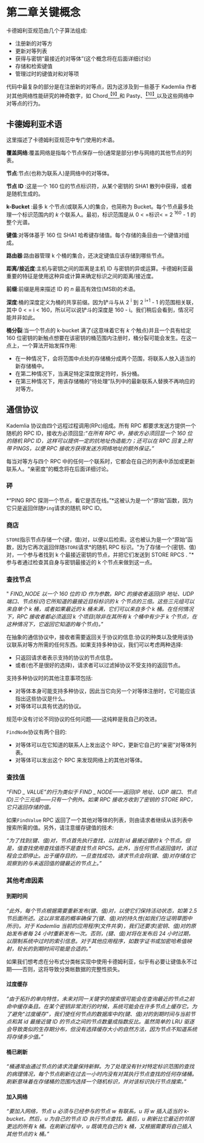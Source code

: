 # 第二章关键概念

卡德姆利亚规范由几个子算法组成:

*   注册新的对等方
*   更新对等列表
*   获得与密钥“最接近的对等体”(这个概念将在后面详细讨论)
*   存储和检索键值
*   管理过时的键值对和对等项

代码中最复杂的部分是在注册新的对等点，因为这涉及到一些基于 Kademlia 作者对其他网络性能研究的神奇数字，如 Chord[<sup>【9】</sup>](The_Kademlia_Protocol_Succinctly_0020.htm#_ftn9)和 Pasty、[<sup>【10】</sup>](The_Kademlia_Protocol_Succinctly_0020.htm#_ftn10)以及这些网络中对等点的行为。

## 卡德姆利亚术语

这里描述了卡德姆利亚规范中专门使用的术语。

**覆盖网络**:覆盖网络是指每个节点保存一份(通常是部分)参与网络的其他节点的列表。

**节点**:节点(也称为联系人)是网络中的对等体。

**节点 ID** :这是一个 160 位的节点标识符，从某个密钥的 SHA1 散列中获得，或者是随机生成的。

**k-Bucket** :最多 k 个节点(或联系人)的集合，也简称为 Bucket。每个节点最多处理一个标识范围内的 *k* 个联系人。最初，标识范围是从 0 < =标识< = 2 <sup>160</sup> - 1 的整个光谱。

**键值**:对等体基于 160 位 SHA1 哈希键存储值。每个存储的条目由一个键值对组成。

**路由器**:路由器管理 k 个桶的集合，还决定键值应该存储到哪些节点。

**距离/接近度**:主机与密钥之间的距离是主机 ID 与密钥的异或运算。卡德姆利亚最重要的特征是使用这种异或计算来确定标识之间的距离/接近度。

**前缀**:前缀是用来描述 ID 的 *n* 最高有效位(MSB)的术语。

**深度**:桶的深度定义为桶的共享前缀。因为铲斗与从 2 <sup>i</sup> 到 2 <sup>i+1</sup> - 1 的范围相关联，其中 0 < = i < 160，所以可以说铲斗的深度是 160 - i。我们稍后会看到，情况可能并非如此。

**桶分裂**:当一个节点的 k-bucket 满了(这意味着它有 *k* 个触点)并且一个具有给定 160 位密钥的新触点想要在该密钥的桶范围内注册时，桶分裂可能会发生。在这一点上，一个算法开始发挥作用:

*   在一种情况下，会将范围中点处的存储桶分成两个范围，将联系人放入适当的新存储桶中。
*   在第二种情况下，当满足特定深度限定符时，拆分桶。
*   在第三种情况下，用该存储桶的“待处理”队列中的最新联系人替换不再响应的对等方。

## 通信协议

Kademlia 协议由四个远程过程调用(RPc)组成。所有 RPC 都要求发送方提供一个随机的 RPC ID，接收方必须回显:*“在所有 RPC 中，接收方必须回显一个 160 位的随机 RPC ID，这样可以提供一定的抗地址伪造能力；还可以在 RPC 回复上附带 PINGS，以便 RPC 接收方获得发送方网络地址的额外保证。”*

每当对等方与四个 RPC 中的任何一个联系时，它都会在自己的列表中添加或更新联系人。“亲密度”的概念将在后面详细讨论。

### 砰

*“PING RPC 探测一个节点，看它是否在线。”*这被认为是一个“原始”函数，因为它只是返回伴随`Ping`请求的随机 RPC ID。

### 商店

`STORE`指示节点存储一个(键，值)对，以便以后检索。这也被认为是一个“原始”函数，因为它再次返回伴随`STORE`请求*的随机 RPC 标识。"为了存储一个(密钥、值)对，一个参与者找到 k 个最接近密钥的节点，并把它们发送到 STORE RPCS . "*参与者通过检查其自身与密钥最接近的 k 个节点来做到这一点。

### 查找节点

" *FIND_NODE 以一个 160 位的 ID 作为参数。RPC 的接收者返回(IP 地址、UDP 端口、节点标识)它所知道的最接近目标标识的 k 个节点的三倍。这些三元组可以来自单个 k 桶，或者如果最近的 k 桶未满，它们可以来自多个 k 桶。在任何情况下，RPC 接收者都必须返回 k 个项目(除非在其所有 k 个桶中有少于 k 个节点，在这种情况下，它返回它知道的每个节点)。*”

在抽象的通信协议中，接收者需要返回关于协议的信息:协议的种类以及使用该协议联系对等方所需的任何东西。如果支持多种协议，我们可以考虑两种选择:

*   只返回请求者表示支持的协议的节点信息。
*   或者(也不是很好的选择)，请求者可以过滤掉协议不受支持的返回节点。

支持多种协议时的其他注意事项包括:

*   对等体本身可能支持多种协议，因此当它向另一个对等体注册时，它可能应该指出这些协议是什么。
*   对等体可以具有优选的协议。

规范中没有讨论不同协议的任何问题——这纯粹是我自己的改进。

`FindNode`协议有两个目的:

*   对等体可以在它知道的联系人上发出这个 RPC，更新它自己的“亲密”对等体列表。
*   对等体可以发出这个 RPC 来发现网络上的其他对等体。

### 查找值

*“FIND _ VALUE”的行为类似于 FIND _ NODE——返回(IP 地址、UDP 端口、节点 ID)三个三元组——只有一个例外。如果 RPC 接收方收到了密钥的 STORE RPC，它只返回存储的值。*

如果`FindValue` RPC 返回了一个其他对等体的列表，则由请求者继续从该列表中搜索所需的值。另外，请注意缓存键值的技术:

*“为了找到(键、值)对，节点首先执行查找，以找到 id 最接近键的 k 个节点。但是，值查找使用查找值而不是查找节点 RPCS。此外，当任何节点返回值时，该过程会立即停止。出于缓存目的，一旦查找成功，请求节点会将(键、值)对存储在它观察到的与未返回值的键最近的节点上。”*

### 其他考虑因素

#### 到期时间

*“此外，每个节点根据需要重新发布(键、值)对，以使它们保持活动状态，如第 2.5 节后面所述。这以非常高的概率确保了(键、值)对的持久性(如我们在证明草图中所示)。对于 Kademlia 当前的应用程序(文件共享)，我们还要求(密钥、值)对的原始发布者每 24 小时重新发布一次。否则，(键、值)对将在发布后 24 小时过期，以限制系统中过时的索引信息。对于其他应用程序，如数字证书或加密哈希值映射，较长的到期时间可能是合适的。”*

如果我们想考虑在分布式分类帐实现中使用卡德姆利亚，似乎有必要让键值永不过期——否则，这将导致分类帐数据的完整性损失。

#### 过度缓存

*“由于拓扑的单向特性，未来对同一关键字的搜索很可能会在查询最近的节点之前命中缓存条目。在某个密钥非常流行的时候，系统可能会在许多节点上缓存它。为了避免“过度缓存”，我们使任何节点的数据库中的(键、值)对的到期时间与当前节点和其 id 最接近键 ID 的节点之间的节点数量成指数反比。虽然简单的 LRU 驱逐会导致类似的生存期分布，但没有选择缓存大小的自然方法，因为节点不知道系统将存储多少值。”*

#### 桶已刷新

*“桶通常由通过节点的请求流量保持新鲜。为了处理没有针对特定标识范围的查找的病理情况，每个节点刷新在过去一小时内没有对其执行节点查找的任何存储桶。刷新意味着在存储桶的范围内选择一个随机标识，并对该标识执行节点搜索。”*

#### 加入网络

*“要加入网络，节点 u 必须与已经参与的节点 w 有联系。u 将 w 插入适当的 k-bucket。然后，u 为自己的节点 ID 执行节点查找。最后，u 刷新比它最近的邻居更远的所有 k 桶。在刷新过程中，u 既填充自己的 k 桶，又根据需要将自己插入其他节点的 k 桶。”*